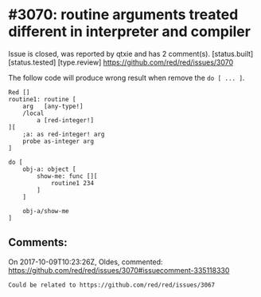 
#3070: routine arguments treated different in interpreter and compiler
================================================================================
Issue is closed, was reported by qtxie and has 2 comment(s).
[status.built] [status.tested] [type.review]
<https://github.com/red/red/issues/3070>

The follow code will produce wrong result when remove the `do [ ... ]`.
```
Red []
routine1: routine [
    arg   [any-type!]
    /local
        a [red-integer!]
][
    ;a: as red-integer! arg
    probe as-integer arg
]

do [
    obj-a: object [
        show-me: func [][
            routine1 234
        ]
    ]
    
    obj-a/show-me
]
```


Comments:
--------------------------------------------------------------------------------

On 2017-10-09T10:23:26Z, Oldes, commented:
<https://github.com/red/red/issues/3070#issuecomment-335118330>

    Could be related to https://github.com/red/red/issues/3067

